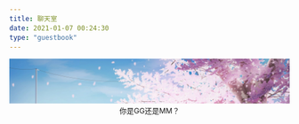 ```yaml
---
title: 聊天室
date: 2021-01-07 00:24:30
type: "guestbook"
---
```


<img src="index/001.jpg" alt="Sakura" width="1500">

<center><font size=2>你是GG还是MM？</font></center>